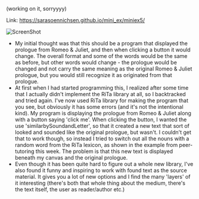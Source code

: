 (working on it, sorryyyy)

Link: https://sarasoennichsen.github.io/mini_ex/miniex5/

![ScreenShot](http://i.imgur.com/fjUVxVl.png)

- My initial thought was that this should be a program that displayed the prologue from Romeo & Juliet, and then when clicking a button it would change. The overall format and some of the words would be the same as before, but other words would change - the prologue would be changed and not carry the same meaning as the original Romeo & Juliet prologue, but you would still recognize it as originated from that prologue.
- At first when I had started programming this, I realized after some time that I actually didn't implement the RiTa library at all, so I backtracked and tried again. I've now used RiTa library for making the program that you see, but obviously it has some errors (and it's not the intentional kind). My program is displaying the prologue from Romeo & Juliet along with a button saying 'click me'. When clicking the button, I wanted the use 'similarbySoundandLetter', so that it created a new text that sort of looked and sounded like the original prologue, but wasn't. I couldn't get that to work though, so instead I tried to switch out all the nouns with a random word from the RiTa lexicon, as shown in the example from peer-tutoring this week. The problem is that this new text is displayed beneath my canvas and the original prologue.
- Even though it has been quite hard to figure out a whole new library, I've also found it funny and inspiring to work with found text as the source material. It gives you a lot of new options and I find the many 'layers' of it interesting (there's both that whole thing about the medium, there's the text itself, the user as reader/author etc.)
